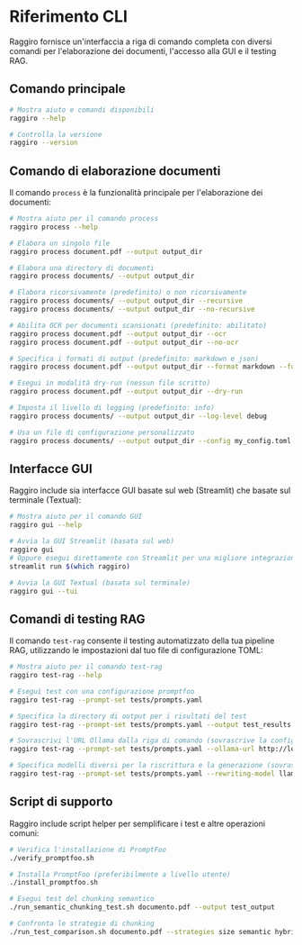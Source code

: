 # Riferimento CLI

Raggiro fornisce un'interfaccia a riga di comando completa con diversi comandi per l'elaborazione dei documenti, l'accesso alla GUI e il testing RAG.

## Comando principale

```bash
# Mostra aiuto e comandi disponibili
raggiro --help

# Controlla la versione
raggiro --version
```

## Comando di elaborazione documenti

Il comando `process` è la funzionalità principale per l'elaborazione dei documenti:

```bash
# Mostra aiuto per il comando process
raggiro process --help

# Elabora un singolo file
raggiro process document.pdf --output output_dir

# Elabora una directory di documenti
raggiro process documents/ --output output_dir

# Elabora ricorsivamente (predefinito) o non ricorsivamente
raggiro process documents/ --output output_dir --recursive
raggiro process documents/ --output output_dir --no-recursive

# Abilita OCR per documenti scansionati (predefinito: abilitato)
raggiro process document.pdf --output output_dir --ocr
raggiro process document.pdf --output output_dir --no-ocr

# Specifica i formati di output (predefinito: markdown e json)
raggiro process document.pdf --output output_dir --format markdown --format json

# Esegui in modalità dry-run (nessun file scritto)
raggiro process document.pdf --output output_dir --dry-run

# Imposta il livello di logging (predefinito: info)
raggiro process documents/ --output output_dir --log-level debug

# Usa un file di configurazione personalizzato
raggiro process documents/ --output output_dir --config my_config.toml
```

## Interfacce GUI

Raggiro include sia interfacce GUI basate sul web (Streamlit) che basate sul terminale (Textual):

```bash
# Mostra aiuto per il comando GUI
raggiro gui --help

# Avvia la GUI Streamlit (basata sul web)
raggiro gui
# Oppure esegui direttamente con Streamlit per una migliore integrazione del browser
streamlit run $(which raggiro)

# Avvia la GUI Textual (basata sul terminale)
raggiro gui --tui
```

## Comandi di testing RAG

Il comando `test-rag` consente il testing automatizzato della tua pipeline RAG, utilizzando le impostazioni dal tuo file di configurazione TOML:

```bash
# Mostra aiuto per il comando test-rag
raggiro test-rag --help

# Esegui test con una configurazione promptfoo
raggiro test-rag --prompt-set tests/prompts.yaml

# Specifica la directory di output per i risultati del test
raggiro test-rag --prompt-set tests/prompts.yaml --output test_results

# Sovrascrivi l'URL Ollama dalla riga di comando (sovrascrive la configurazione TOML)
raggiro test-rag --prompt-set tests/prompts.yaml --ollama-url http://localhost:11434

# Specifica modelli diversi per la riscrittura e la generazione (sovrascrive la configurazione TOML)
raggiro test-rag --prompt-set tests/prompts.yaml --rewriting-model llama3 --generation-model mistral
```

## Script di supporto

Raggiro include script helper per semplificare i test e altre operazioni comuni:

```bash
# Verifica l'installazione di PromptFoo
./verify_promptfoo.sh

# Installa PromptFoo (preferibilmente a livello utente)
./install_promptfoo.sh

# Esegui test del chunking semantico
./run_semantic_chunking_test.sh documento.pdf --output test_output

# Confronta le strategie di chunking
./run_test_comparison.sh documento.pdf --strategies size semantic hybrid
```